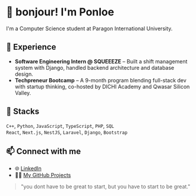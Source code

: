 # 👋 bonjour! I'm Ponloe

I'm a Computer Science student at Paragon International University.

## 💼 Experience
- **Software Engineering Intern @ SQUEEEZE** – Built a shift management system with Django, handled backend architecture and database design.
- **Techpreneur Bootcamp** – A 9-month program blending full-stack dev with startup thinking, co-hosted by DICHI Academy and Qwasar Silicon Valley.

## 🧰 Stacks 
`C++`, `Python`, `JavaScript`, `TypeScript`, `PHP`, `SQL`  
`React`, `Next.js`, `NestJS`, `Laravel`, `Django`, `Bootstrap`

## 📫 Connect with me
- 🌐 [LinkedIn](https://linkedin.com/in/soponloe)
- 🧑‍💻 [My GitHub Projects](https://github.com/Ponloe)

> "you dont have to be great to start, but you have to start to be great."

